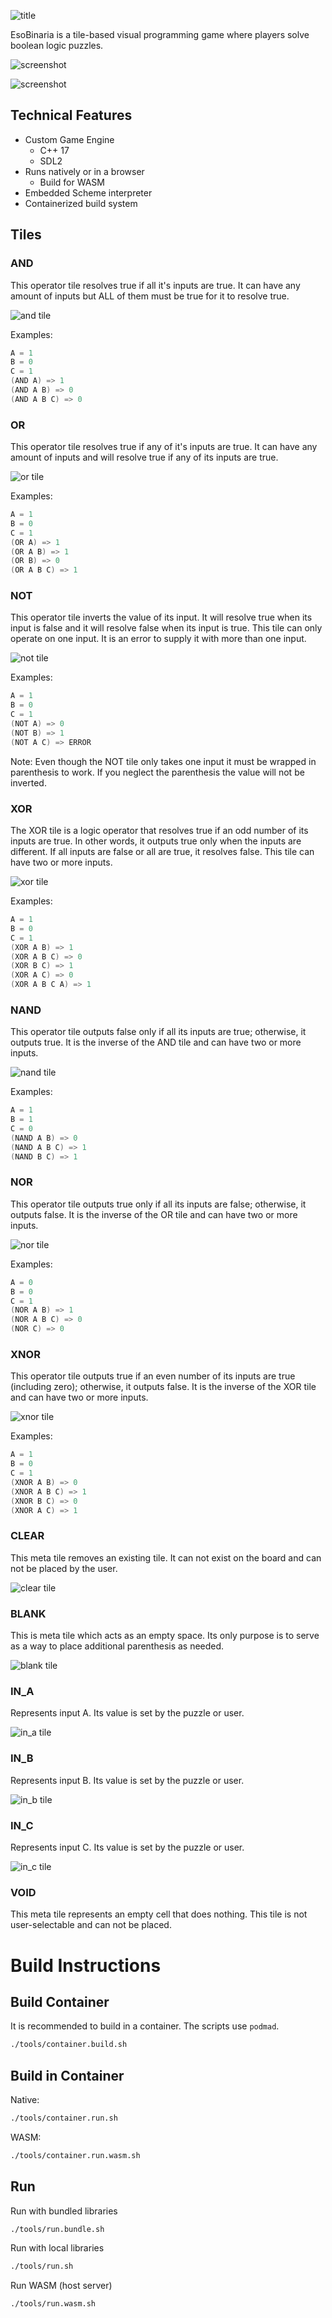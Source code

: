![title](https://raw.githubusercontent.com/matdombrock/EsoBinaria/refs/heads/master/asset_meta/itch-banner.png)

EsoBinaria is a tile-based visual programming game where players solve boolean logic puzzles. 

![screenshot](https://raw.githubusercontent.com/matdombrock/EsoBinaria/refs/heads/master/asset_meta/screenshot/firstday.png)

![screenshot](https://raw.githubusercontent.com/matdombrock/EsoBinaria/refs/heads/master/asset_meta/screenshot/puzzle.png)

## Technical Features
- Custom Game Engine
    - C++ 17
    - SDL2
- Runs natively or in a browser
    - Build for WASM
- Embedded Scheme interpreter
- Containerized build system

## Tiles

### AND
This operator tile resolves true if all it's inputs are true. It can have any amount of inputs but ALL of them must be true for it to resolve true. 

![and tile](https://raw.githubusercontent.com/matdombrock/EsoBinaria/refs/heads/master/asset_meta/tiles/tile-and.png)

Examples:
```c
A = 1
B = 0
C = 1
(AND A) => 1
(AND A B) => 0
(AND A B C) => 0
```

### OR
This operator tile resolves true if any of it's inputs are true. It can have any amount of inputs and will resolve true if any of its inputs are true. 

![or tile](https://raw.githubusercontent.com/matdombrock/EsoBinaria/refs/heads/master/asset_meta/tiles/tile-or.png)

Examples:
```c
A = 1
B = 0
C = 1
(OR A) => 1
(OR A B) => 1
(OR B) => 0
(OR A B C) => 1
```

### NOT
This operator tile inverts the value of its input. It will resolve true when its input is false and it will resolve false when its input is true. This tile can only operate on one input. It is an error to supply it with more than one input. 

![not tile](https://raw.githubusercontent.com/matdombrock/EsoBinaria/refs/heads/master/asset_meta/tiles/tile-not.png)

Examples:
```c
A = 1
B = 0
C = 1
(NOT A) => 0
(NOT B) => 1
(NOT A C) => ERROR
```

Note: Even though the NOT tile only takes one input it must be wrapped in parenthesis to work. If you neglect the parenthesis the value will not be inverted.

### XOR
The XOR tile is a logic operator that resolves true if an odd number of its inputs are true. In other words, it outputs true only when the inputs are different. If all inputs are false or all are true, it resolves false. This tile can have two or more inputs.

![xor tile](https://raw.githubusercontent.com/matdombrock/EsoBinaria/refs/heads/master/asset_meta/tiles/tile-xor.png)

Examples:
```c
A = 1
B = 0
C = 1
(XOR A B) => 1
(XOR A B C) => 0
(XOR B C) => 1
(XOR A C) => 0
(XOR A B C A) => 1
```

### NAND
This operator tile outputs false only if all its inputs are true; otherwise, it outputs true. It is the inverse of the AND tile and can have two or more inputs.

![nand tile](https://raw.githubusercontent.com/matdombrock/EsoBinaria/refs/heads/master/asset_meta/tiles/tile-nand.png)

Examples:
```c
A = 1
B = 1
C = 0
(NAND A B) => 0
(NAND A B C) => 1
(NAND B C) => 1
```

### NOR
This operator tile outputs true only if all its inputs are false; otherwise, it outputs false. It is the inverse of the OR tile and can have two or more inputs.

![nor tile](https://raw.githubusercontent.com/matdombrock/EsoBinaria/refs/heads/master/asset_meta/tiles/tile-nor.png)

Examples:
```c
A = 0
B = 0
C = 1
(NOR A B) => 1
(NOR A B C) => 0
(NOR C) => 0
```

### XNOR
This operator tile outputs true if an even number of its inputs are true (including zero); otherwise, it outputs false. It is the inverse of the XOR tile and can have two or more inputs.

![xnor tile](https://raw.githubusercontent.com/matdombrock/EsoBinaria/refs/heads/master/asset_meta/tiles/tile-xnor.png)

Examples:
```c
A = 1
B = 0
C = 1
(XNOR A B) => 0
(XNOR A B C) => 1
(XNOR B C) => 0
(XNOR A C) => 1
```

### CLEAR
This meta tile removes an existing tile. It can not exist on the board and can not be placed by the user. 

![clear tile](https://raw.githubusercontent.com/matdombrock/EsoBinaria/refs/heads/master/asset_meta/tiles/tile-clear.png)

### BLANK
This is meta tile which acts as an empty space. Its only purpose is to serve as a way to place additional parenthesis as needed. 

![blank tile](https://raw.githubusercontent.com/matdombrock/EsoBinaria/refs/heads/master/asset_meta/tiles/tile-blank.png)

### IN_A
Represents input A. Its value is set by the puzzle or user.

![in_a tile](https://raw.githubusercontent.com/matdombrock/EsoBinaria/refs/heads/master/asset_meta/tiles/tile-ina.png)

### IN_B
Represents input B. Its value is set by the puzzle or user.

![in_b tile](https://raw.githubusercontent.com/matdombrock/EsoBinaria/refs/heads/master/asset_meta/tiles/tile-inb.png)

### IN_C
Represents input C. Its value is set by the puzzle or user.

![in_c tile](https://raw.githubusercontent.com/matdombrock/EsoBinaria/refs/heads/master/asset_meta/tiles/tile-inc.png)

### VOID
This meta tile represents an empty cell that does nothing. This tile is not user-selectable and can not be placed.

# Build Instructions

## Build Container
It is recommended to build in a container. The scripts use `podmad`.

```sh
./tools/container.build.sh
```

## Build in Container

Native:
```sh
./tools/container.run.sh
```

WASM:
```sh
./tools/container.run.wasm.sh
```

## Run

Run with bundled libraries
```sh
./tools/run.bundle.sh
```

Run with local libraries
```sh
./tools/run.sh
```

Run WASM (host server)
```sh
./tools/run.wasm.sh
```
